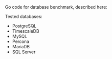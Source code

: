 Go code for database benchmark, described here:

Tested databases:
- PostgreSQL
- TimescaleDB
- MySQL
- Percona
- MariaDB
- SQL Server

